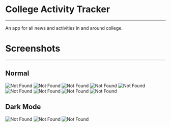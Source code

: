 # College Activity Tracker
--------------------------------

An app for all news and activities in and around college.

# Screenshots
-----------------------------------

## Normal

![Not Found](./screenshots/1.png)    ![Not Found](./screenshots/2.png)    ![Not Found](./screenshots/3.png)
![Not Found](./screenshots/4.png)    ![Not Found](./screenshots/5.png)    ![Not Found](./screenshots/6.png)
![Not Found](./screenshots/7.png)    ![Not Found](./screenshots/8.png)    ![Not Found](./screenshots/9.png)

## Dark Mode

![Not Found](./screenshots/10.png)    ![Not Found](./screenshots/11.png)    ![Not Found](./screenshots/12.png)